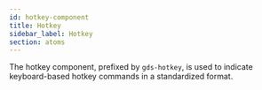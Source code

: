 ```yaml
---
id: hotkey-component
title: Hotkey
sidebar_label: Hotkey
section: atoms
---
```


The hotkey component, prefixed by `gds-hotkey`, is used to indicate keyboard-based hotkey commands in a standardized format.
